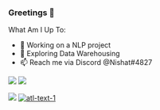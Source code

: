 ### Greetings 👋
What Am I Up To:

- 🔭 Working on a NLP project
- 🌱 Exploring Data Warehousing
- 📫 Reach me via Discord @Nishat#4827


<img src="https://github-readme-stats.vercel.app/api?username=KingCobra2018&show_icons=true&hide=prs,issues">
<img src="https://github-readme-stats.vercel.app/api/top-langs/?username=KingCobra2018">


![](https://komarev.com/ghpvc/?username=KingCobra2018&color=lightgrey&label=Profile+Views)  [![atl-text-1](https://img.shields.io/badge/YouTube-1.6k-red?logo=YouTube&style=flat)](https://www.youtube.com/channel/UCsAEe5uesAq16gHfscfsmFg)
